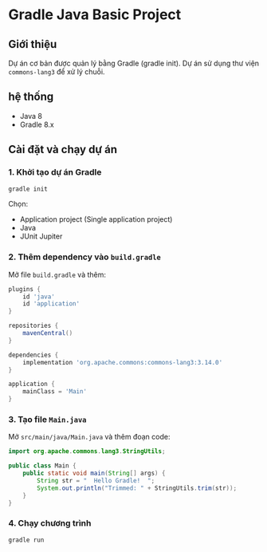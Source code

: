 # Gradle Java Basic Project

## Giới thiệu
Dự án cơ bản được quản lý bằng Gradle (gradle init). Dự án sử dụng thư viện `commons-lang3` để xử lý chuỗi.

## hệ thống
- Java 8 
- Gradle 8.x

## Cài đặt và chạy dự án
### 1. Khởi tạo dự án Gradle
```sh
gradle init
```
Chọn:
- Application project (Single application project)
- Java
- JUnit Jupiter 

### 2. Thêm dependency vào `build.gradle`
Mở file `build.gradle` và thêm:
```gradle
plugins {
    id 'java'
    id 'application'
}

repositories {
    mavenCentral()
}

dependencies {
    implementation 'org.apache.commons:commons-lang3:3.14.0'
}

application {
    mainClass = 'Main'
}
```

### 3. Tạo file `Main.java`
Mở `src/main/java/Main.java` và thêm đoạn code:
```java
import org.apache.commons.lang3.StringUtils;

public class Main {
    public static void main(String[] args) {
        String str = "  Hello Gradle!  ";
        System.out.println("Trimmed: " + StringUtils.trim(str));
    }
}
```

### 4. Chạy chương trình
```sh
gradle run
```
